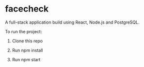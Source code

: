 # facecheck

A full-stack application build using React, Node.js and PostgreSQL.

To run the project:

  1. Clone this repo

  2. Run npm install

  3. Run npm start
